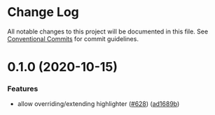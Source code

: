 # Change Log

All notable changes to this project will be documented in this file.
See [Conventional Commits](https://conventionalcommits.org) for commit guidelines.

# 0.1.0 (2020-10-15)


### Features

* allow overriding/extending highlighter ([#628](https://github.com/frctl/fractal/issues/628)) ([ad1689b](https://github.com/frctl/fractal/commit/ad1689bb82f8ba87911a66f8117482d8c247055d))
